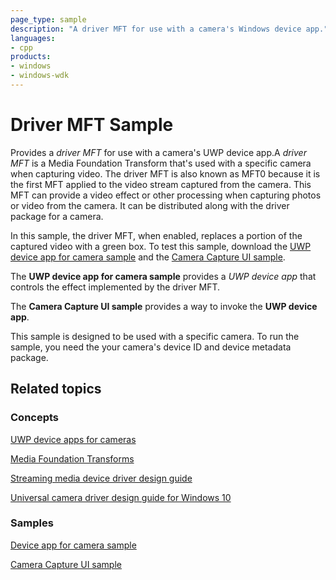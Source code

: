 ```yaml
---
page_type: sample
description: "A driver MFT for use with a camera's Windows device app."
languages:
- cpp
products:
- windows
- windows-wdk
---
```


# Driver MFT Sample

Provides a *driver MFT* for use with a camera's UWP device app.A *driver MFT* is a Media Foundation Transform that's used with a specific camera when capturing video. The driver MFT is also known as MFT0 because it is the first MFT applied to the video stream captured from the camera. This MFT can provide a video effect or other processing when capturing photos or video from the camera. It can be distributed along with the driver package for a camera.

In this sample, the driver MFT, when enabled, replaces a portion of the captured video with a green box. To test this sample, download the [UWP device app for camera sample](http://go.microsoft.com/fwlink/p/?linkid=249442) and the [Camera Capture UI sample](http://go.microsoft.com/fwlink/p/?linkid=249441).

The **UWP device app for camera sample** provides a *UWP device app* that controls the effect implemented by the driver MFT.

The **Camera Capture UI sample** provides a way to invoke the **UWP device app**.

This sample is designed to be used with a specific camera. To run the sample, you need the your camera's device ID and device metadata package.

## Related topics

### Concepts

[UWP device apps for cameras](https://docs.microsoft.com/windows-hardware/drivers/devapps/uwp-device-apps-for-webcams)

[Media Foundation Transforms](https://docs.microsoft.com/windows/win32/medfound/media-foundation-transforms)

[Streaming media device driver design guide](https://docs.microsoft.com/windows-hardware/drivers/stream)

[Universal camera driver design guide for Windows 10](https://docs.microsoft.com/windows-hardware/drivers/stream/windows-10-technical-preview-camera-drivers-design-guide)

### Samples

[Device app for camera sample](http://go.microsoft.com/fwlink/p/?linkid=249442)

[Camera Capture UI sample](http://go.microsoft.com/fwlink/p/?linkid=249441%20)
